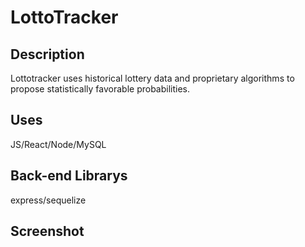 # LottoTracker

## Description

Lottotracker uses historical lottery data and proprietary algorithms to propose statistically favorable probabilities.

## Uses

JS/React/Node/MySQL

## Back-end Librarys

express/sequelize

## Screenshot

<!-- ![screen shot](./assets/images/screenshot.png) -->

